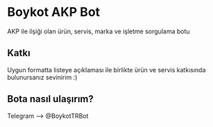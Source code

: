 # Boykot AKP Bot

AKP ile ilşiği olan ürün, servis, marka ve işletme sorgulama botu

Katkı
-
Uygun formatta listeye açıklaması ile birlikte ürün ve servis katkısında bulunursanız sevinirim :)

Bota nasıl ulaşırım?
-
Telegram --> @BoykotTRBot
